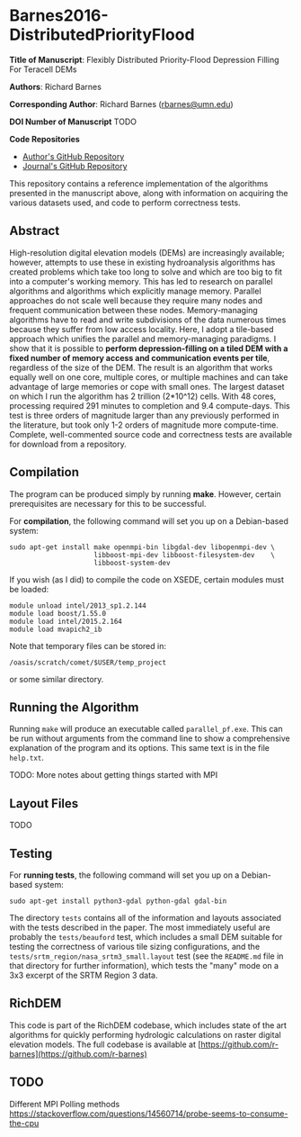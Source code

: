 Barnes2016-DistributedPriorityFlood
===================================

**Title of Manuscript**:
Flexibly Distributed Priority-Flood Depression Filling For Teracell DEMs

**Authors**: Richard Barnes

**Corresponding Author**: Richard Barnes (rbarnes@umn.edu)

**DOI Number of Manuscript**
TODO

**Code Repositories**
 * [Author's GitHub Repository](https://github.com/r-barnes/Barnes2016-DistributedPriorityFlood)
 * [Journal's GitHub Repository](TODO)

This repository contains a reference implementation of the algorithms presented
in the manuscript above, along with information on acquiring the various
datasets used, and code to perform correctness tests.




Abstract
--------
High-resolution digital elevation models (DEMs) are increasingly available;
however, attempts to use these in existing hydroanalysis algorithms has created
problems which take too long to solve and which are too big to fit into a
computer's working memory. This has led to research on parallel algorithms and
algorithms which explicitly manage memory. Parallel approaches do not scale well
because they require many nodes and frequent communication between these nodes.
Memory-managing algorithms have to read and write subdivisions of the data
numerous times because they suffer from low access locality. Here, I adopt a
tile-based approach which unifies the parallel and memory-managing paradigms. I
show that it is possible to **perform depression-filling on a tiled DEM with a
fixed number of memory access and communication events per tile**, regardless of
the size of the DEM. The result is an algorithm that works equally well on one
core, multiple cores, or multiple machines and can take advantage of large
memories or cope with small ones. The largest dataset on which I run the
algorithm has 2 trillion (2*10^12) cells. With 48 cores, processing required 291
minutes to completion and 9.4 compute-days. This test is three orders of
magnitude larger than any previously performed in the literature, but took only
1-2 orders of magnitude more compute-time. Complete, well-commented source code
and correctness tests are available for download from a repository.





Compilation
-----------

The program can be produced simply by running **make**. However, certain
prerequisites are necessary for this to be successful.

For **compilation**, the following command will set you up on a Debian-based
system:

    sudo apt-get install make openmpi-bin libgdal-dev libopenmpi-dev \
                         libboost-mpi-dev libboost-filesystem-dev    \
                         libboost-system-dev 

If you wish (as I did) to compile the code on XSEDE, certain modules must be
loaded:

    module unload intel/2013_sp1.2.144
    module load boost/1.55.0
    module load intel/2015.2.164
    module load mvapich2_ib

Note that temporary files can be stored in:

    /oasis/scratch/comet/$USER/temp_project

or some similar directory.




Running the Algorithm
---------------------

Running `make` will produce an executable called `parallel_pf.exe`. This can be
run without arguments from the command line to show a comprehensive explanation
of the program and its options. This same text is in the file `help.txt`.


TODO: More notes about getting things started with MPI


Layout Files
------------

TODO



Testing
-------

For **running tests**, the following command will set you up on a Debian-based
system:

    sudo apt-get install python3-gdal python-gdal gdal-bin

The directory `tests` contains all of the information and layouts associated
with the tests described in the paper. The most immediately useful are probably
the `tests/beauford` test, which includes a small DEM suitable for testing the
correctness of various tile sizing configurations, and the
`tests/srtm_region/nasa_srtm3_small.layout` test (see the `README.md` file in
that directory for further information), which tests the "many" mode on a 3x3
excerpt of the SRTM Region 3 data.





RichDEM
-------

This code is part of the RichDEM codebase, which includes state of the art
algorithms for quickly performing hydrologic calculations on raster digital
elevation models. The full codebase is available at
[https://github.com/r-barnes](https://github.com/r-barnes)




TODO
----

Different MPI Polling methods
https://stackoverflow.com/questions/14560714/probe-seems-to-consume-the-cpu